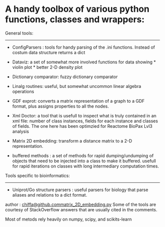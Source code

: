 A handy toolbox of various python functions, classes and wrappers:
=================================================================

General tools:
**************

 * ConfigParsers : tools for handy parsing of the .ini functions. Instead of costum data structure returns a dict
 * Dataviz: a set of somewhat more involved functions for data showing
        * violin plot
        * better 2-D density plot
        
 * Dictionary comparator: fuzzy dictionary comparator
 * Linalg routines: useful, but somewhat uncommon linear algebra operations
 * GDF exprot: converts a matrix representation of a graph to a GDF format, plus assigns properties to all the nodes. 
 * Xml Doctor: a tool that is usefull to inspect what is truly contained in an xml file: number of class instances, fields for each instance and classes of fields. The one here has been optimzied for Reactome BioPax Lvl3 analysis
 * Matrix 2D embedding: transform a distance matrix to a 2-D representation.
 * buffered methods : a set of methods for rapid dumping/undumping of objects that need to be injected into a class to make it buffered. usefull for rapid iterations on classes with long intermediary computation times.
 
Tools specific to bioinformatics:
*********************************
 
 * Uniprot/Go structure parsers : useful parsers for biology that parse aliases and relations to a dict format. 



author : chiffa@github.commatrix_2D_embedding.py
Some of the tools are courtesy of StackOverflow answers that are usually cited in the comments.

Most of metods rely heavily on numpy, scipy, and scikits-learn
